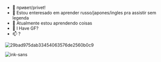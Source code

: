 - 👋 привет/privet!
- 👀 Estou enteresado em aprender russo/japones/ingles pra assistir sem legenda
- 🌱 Atualmente estou aprendendo coisas
- 💞️ I Have GF?
- 📫 ?

![29bad975dab33454063576de2560b0c9](https://github.com/opaalicya/opaalicya/assets/142051991/6e25bada-6de2-4e39-8554-22160557e1eb)


![ink-sans](https://github.com/opaalicya/opaalicya/assets/142051991/281ab90b-875f-4fb6-b347-be6ef49f513f)


<!---
opaalicya/opaalicya is a ✨ special ✨ repository because its `README.md` (this file) appears on your GitHub profile.
You can click the Preview link to take a look at your changes.
--->
